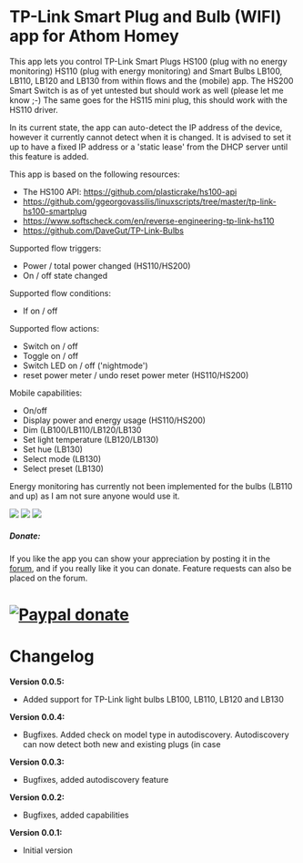 # TP-Link Smart Plug and Bulb (WIFI) app for Athom Homey

This app lets you control TP-Link Smart Plugs HS100 (plug with no energy monitoring) HS110 (plug with energy monitoring) and Smart Bulbs LB100, LB110, LB120 and LB130 from within flows and the (mobile) app. The HS200 Smart Switch is as of yet untested but should work as well (please let me know ;-) The same goes for the HS115 mini plug, this should work with the HS110 driver.

In its current state, the app can auto-detect the IP address of the device, however it currently cannot detect when it is changed. It is advised to set it up to have a fixed IP address or a 'static lease' from the DHCP server until this feature is added. 

This app is based on the following resources:

* The HS100 API: https://github.com/plasticrake/hs100-api
* https://github.com/ggeorgovassilis/linuxscripts/tree/master/tp-link-hs100-smartplug
* https://www.softscheck.com/en/reverse-engineering-tp-link-hs110 
* https://github.com/DaveGut/TP-Link-Bulbs  

Supported flow triggers:

* Power / total power changed (HS110/HS200)
* On / off state changed

Supported flow conditions:

* If on / off

Supported flow actions:

* Switch on / off
* Toggle on / off
* Switch LED on / off ('nightmode')
* reset power meter / undo reset power meter (HS110/HS200)

Mobile capabilities:

* On/off
* Display power and energy usage (HS110/HS200)
* Dim (LB100/LB110/LB120/LB130
* Set light temperature (LB120/LB130)
* Set hue (LB130)
* Select mode (LB130)
* Select preset (LB130) 

Energy monitoring has currently not been implemented for the bulbs (LB110 and up) as I am not sure anyone would use it.

![](https://drive.google.com/uc?id=0B4QdLfQ7j41Jc3daMm9xSmsyUjg)
![](https://drive.google.com/uc?id=0B4QdLfQ7j41JY3N5Y2JNRWZRVmM)
![](https://drive.google.com/uc?id=0B4QdLfQ7j41Jbmd3eGpPVWQxa1k)

##### Donate: #####
If you like the app you can show your appreciation by posting it in the [forum],
and if you really like it you can donate. Feature requests can also be placed on
the forum.

[![Paypal donate][pp-donate-image]][pp-donate-link]
===============================================================================

# Changelog

**Version 0.0.5:**
- Added support for TP-Link light bulbs LB100, LB110, LB120 and LB130

**Version 0.0.4:**
- Bugfixes. Added check on model type in autodiscovery. Autodiscovery can now detect both new and existing plugs (in case 

**Version 0.0.3:**
- Bugfixes, added autodiscovery feature

**Version 0.0.2:**
- Bugfixes, added capabilities

**Version 0.0.1:**
- Initial version

[forum]: https://forum.athom.com/discussion/2875/submitted-tp-link-hs100-hs110-hs200-app
[pp-donate-link]: https://www.paypal.me/Baretta
[pp-donate-image]: https://www.paypalobjects.com/en_US/i/btn/btn_donate_SM.gif

